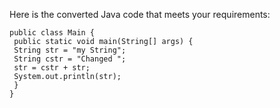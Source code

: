 Here is the converted Java code that meets your requirements:
```
public class Main {
 public static void main(String[] args) {
 String str = "my String";
 String cstr = "Changed ";
 str = cstr + str;
 System.out.println(str);
 }
}
```

